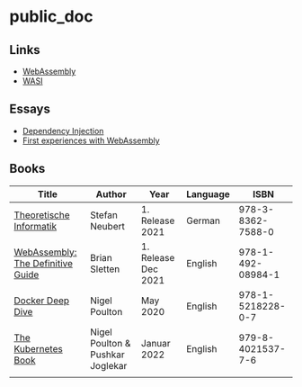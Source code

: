 # public_doc

## Links
* [WebAssembly](./links/webassembly.md)
* [WASI](./links/wasi.md)

## Essays
* [Dependency Injection](./essays/dependency_injection.md)
* [First experiences with WebAssembly](./essays/first_experiences_with_webassembly/README.md)

## Books
| Title                             | Author         | Year                | Language | ISBN              |
|-----------------------------------|----------------|---------------------|----------|-------------------|
| [Theoretische Informatik](./books/theoretische_informatik.md)           | Stefan Neubert | 1. Release 2021     | German   | 978-3-8362-7588-0 |
| [WebAssembly: The Definitive Guide](./books/web_assembly_the_definitive_guide.md) | Brian Sletten  | 1. Release Dec 2021 | English  | 978-1-492-08984-1 |
| [Docker Deep Dive](./books/docker_deep_dive.md) | Nigel Poulton  | May 2020 | English  | 978-1-5218228-0-7 |
| [The Kubernetes Book](./books/the_kubernetes_book.md) | Nigel Poulton & Pushkar Joglekar  | Januar 2022 | English  | 979-8-4021537-7-6 |
|                                   |                |                     |          |                   |